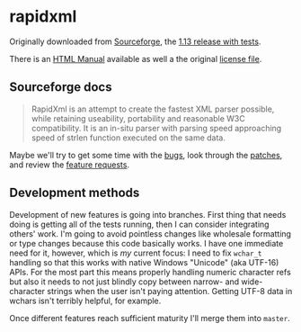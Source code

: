 # rapidxml

Originally downloaded from [Sourceforge](https://sourceforge.net/projects/rapidxml/), the [1.13
release with tests](https://sourceforge.net/projects/rapidxml/files/rapidxml/rapidxml%201.13/).

There is an [HTML Manual](http://htmlpreview.github.io/?https://github.com/tplunket/rapidxml/blob/master/manual.html) available as well a the original [license file](license.txt).

## Sourceforge docs

> RapidXml is an attempt to create the fastest XML parser possible, while retaining useability, portability and reasonable W3C compatibility. It is an in-situ parser with parsing speed approaching speed of strlen function executed on the same data.

Maybe we'll try to get some time with the [bugs](https://sourceforge.net/p/rapidxml/bugs/), look
through the [patches](https://sourceforge.net/p/rapidxml/patches/), and review the [feature
requests](https://sourceforge.net/p/rapidxml/feature-requests/).

## Development methods

Development of new features is going into branches. First thing that needs doing is getting all of
the tests running, then I can consider integrating others' work. I'm going to avoid pointless
changes like wholesale formatting or type changes because this code basically works. I have one
immediate need for it, however, which is *my* current focus: I need to fix `wchar_t` handling so that this works with native Windows "Unicode" (aka UTF-16) APIs. For the most part this means properly handling numeric character refs but also it needs to not just blindly copy between narrow- and wide-character strings when the user isn't paying attention. Getting UTF-8 data in wchars isn't terribly helpful, for example.

Once different features reach sufficient maturity I'll merge them into `master`.
